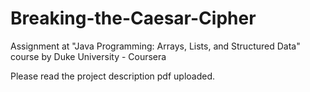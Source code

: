 # Breaking-the-Caesar-Cipher
Assignment at "Java Programming: Arrays, Lists, and Structured Data" course by Duke University - Coursera 

Please read the project description pdf uploaded.
